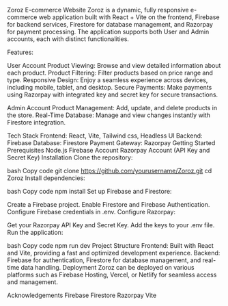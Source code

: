 Zoroz E-commerce Website
Zoroz is a dynamic, fully responsive e-commerce web application built with React + Vite on the frontend, Firebase for backend services, Firestore for database management, and Razorpay for payment processing. The application supports both User and Admin accounts, each with distinct functionalities.

Features: 

User Account
Product Viewing: Browse and view detailed information about each product.
Product Filtering: Filter products based on price range and type.
Responsive Design: Enjoy a seamless experience across devices, including mobile, tablet, and desktop.
Secure Payments: Make payments using Razorpay with integrated key and secret key for secure transactions.

Admin Account
Product Management: Add, update, and delete products in the store.
Real-Time Database: Manage and view changes instantly with Firestore integration.

Tech Stack
Frontend: React, Vite, Tailwind css, Headless UI
Backend: Firebase
Database: Firestore
Payment Gateway: Razorpay
Getting Started
Prerequisites
Node.js
Firebase Account
Razorpay Account (API Key and Secret Key)
Installation
Clone the repository:

bash
Copy code
git clone https://github.com/yourusername/Zoroz.git
cd Zoroz
Install dependencies:

bash
Copy code
npm install
Set up Firebase and Firestore:

Create a Firebase project.
Enable Firestore and Firebase Authentication.
Configure Firebase credentials in .env.
Configure Razorpay:

Get your Razorpay API Key and Secret Key.
Add the keys to your .env file.
Run the application:

bash
Copy code
npm run dev
Project Structure
Frontend: Built with React and Vite, providing a fast and optimized development experience.
Backend: Firebase for authentication, Firestore for database management, and real-time data handling.
Deployment
Zoroz can be deployed on various platforms such as Firebase Hosting, Vercel, or Netlify for seamless access and management.


Acknowledgements
Firebase
Firestore
Razorpay
Vite
